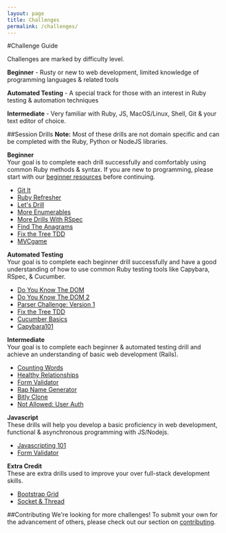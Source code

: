 ```yaml
---
layout: page
title: Challenges
permalink: /challenges/
---
```


#Challenge Guide

Challenges are marked by difficulty level.

__Beginner__ - Rusty or new to web development, limited knowledge of programming languages & related tools

__Automated Testing__ - A special track for those with an interest in Ruby testing & automation techniques

__Intermediate__ - Very familiar with Ruby, JS, MacOS/Linux, Shell, Git & your text editor of choice.

##Session Drills
__Note:__ Most of these drills are not domain specific and can be completed with the Ruby, Python or NodeJS libraries.

__Beginner__  
Your goal is to complete each drill successfully and comfortably using common Ruby methods & syntax. If you are new to programming, please start with our [beginner resources](https://github.com/paircolumbus/Welcome/blob/master/BeginnerResources.md) before continuing.  
 - [Git It](https://github.com/paircolumbus/Git-It)
 - [Ruby Refresher](https://github.com/paircolumbus/RubyRefresher)  
 - [Let's Drill](https://github.com/paircolumbus/LetsDrill)
 - [More Enumerables](https://github.com/paircolumbus/MoreEnumerables)
 - [More Drills With RSpec](https://github.com/paircolumbus/MoreDrillsWithRSpec)
 - [Find The Anagrams](https://github.com/paircolumbus/FindTheAnagrams)
 - [Fix the Tree TDD](https://github.com/paircolumbus/FixTheTreeTDD)
 - [MVCgame](https://github.com/paircolumbus/MVCgame)

__Automated Testing__  
Your goal is to complete each beginner drill successfully and have a good understanding of how to use common Ruby testing tools like Capybara, RSpec, & Cucumber.  
 - [Do You Know The DOM](https://github.com/paircolumbus/DoYouKnowTheDOM)
 - [Do You Know The DOM 2](https://github.com/paircolumbus/DoYouKnowTheDom2)  
 - [Parser Challenge: Version 1](https://github.com/paircolumbus/ParserChallenge1)
 - [Fix the Tree TDD](https://github.com/paircolumbus/FixTheTreeTDD)
 - [Cucumber Basics](https://github.com/paircolumbus/CucumberBasics)
 - [Capybara101](https://github.com/paircolumbus/Capybara101)

__Intermediate__  
Your goal is to complete each beginner & automated testing drill and achieve an understanding of basic web development (Rails).
 - [Counting Words](https://github.com/paircolumbus/CountingWords)
 - [Healthy Relationships](https://github.com/paircolumbus/HealthyRelationships)
 - [Form Validator](https://github.com/paircolumbus/FormValidator)
 - [Rap Name Generator](https://github.com/paircolumbus/RapNameGenerator)  
 - [Bitly Clone](https://github.com/paircolumbus/BitlyClone)
 - [Not Allowed: User Auth](https://github.com/paircolumbus/NotAllowed)  

__Javascript__  
These drills will help you develop a basic proficiency in web development, functional & asynchronous programming with JS/Nodejs.
 - [Javascripting 101](https://github.com/paircolumbus/javascripting101)
 - [Form Validator](https://github.com/paircolumbus/FormValidator)

__Extra Credit__  
These are extra drills used to improve your over full-stack development skills.
 - [Bootstrap Grid](https://github.com/paircolumbus/BootstrapGridSystem)
 - [Socket & Thread](https://github.com/paircolumbus/SocketAndThread)

##Contributing
We're looking for more challenges! To submit your own for the advancement of others, please check out our section on [contributing](/CONTRIBUTING.md).
